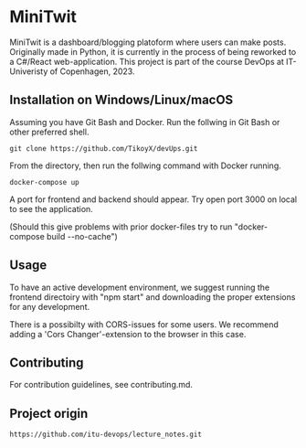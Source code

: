 # MiniTwit

MiniTwit is a dashboard/blogging platoform where users can make posts. Originally made in Python, it is currently in 
the process of being reworked to a C#/React web-application. This project is part of the course DevOps at IT-Univeristy of Copenhagen, 2023. 





## Installation on Windows/Linux/macOS

Assuming you have Git Bash and Docker. Run the follwing in Git Bash or other preferred shell. 

```Git Bash
git clone https://github.com/TikoyX/devUps.git
```
From the directory, then run the follwing command with Docker running. 

```Git Bash
docker-compose up
```
A port for frontend and backend should appear. Try open port 3000 on local to see
the application.  

(Should this give problems with prior docker-files try to run "docker-compose build --no-cache")


## Usage

To have an active development environment, we suggest running the frontend directoiry with "npm start" and downloading 
the proper extensions for any development. 

There is a possibilty with CORS-issues for some users. We recommend adding a 'Cors Changer'-extension to the browser in this case. 

## Contributing

For contribution guidelines, see contributing.md. 

## Project origin

``` Git
https://github.com/itu-devops/lecture_notes.git
```
   
